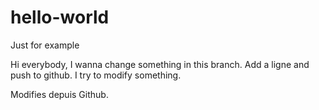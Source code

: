 # hello-world
Just for example

Hi everybody,
I wanna change something in this branch.
Add a ligne and push to github.
I try to modify something.

Modifies depuis Github.
